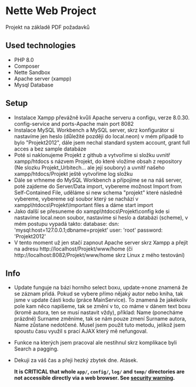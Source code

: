 # Nette Web Project

Projekt na základě PDF požadavků

## Used technologies

- PHP 8.0
- Composer
- Nette Sandbox
- Apache server (xampp)
- Mysql Database

## Setup
- Instalace Xampp převážně kvůli Apache serveru a configu, verze 8.0.30. config-service and ports-Apache main port 8082
- Instalace MySQL Workbench a MySQL server, skrz konfigurátor si nastavíme jen heslo (důležité později do local.neon) v mém případě to bylo "Projekt2012", dále jsem nechal standard system account, grant full acces a bez sample databáze
- Poté si naklonujeme Projekt z github a vytvoříme si složku uvnitř xampp/htdocs s názvem Projekt, do které vložíme obsah z repository (Ne slozku Projekt_Urbitech... ale její soubory) a uvnitř našeho xampp/htdocs/Projekt ještě vytvoříme log složku
- Dále se vrhneme do MySQL Workbench a přípojíme se na náš server, poté zajdeme do Server/Data import, vybereme možnost Import from Self-Contained File, uděláme si new schema "projekt" které následně vybereme, vybereme sql soubor který se nachází v xampp\htdocs\Projekt\Important files a dáme start import
- Jako další se přesuneme do xampp\htdocs\Projekt\config kde si nastavíme local.neon soubor, nastavíme si heslo a databázi (scheme), v mém postupu vypadá takto:
  database:
    	dsn: 'mysql:host=127.0.0.1;dbname=projekt'
    	user: 'root'
    	password: 'Projekt2012'
- V tento moment už jen stačí zapnout Apache server skrz Xampp a přejít na adresu http://localhost/Projekt/www/home (či http://localhost:8082/Projekt/www/home skrz Linux z mého testování)

## Info
- Update funguje na bázi horního select boxu, update->none znamená že se záznam přidá. Pokud se vybere přímo nějaký autor nebo kniha, tak jsme v update části kodu (práce MainService). To znamená že jakékoliv pole kam něco napíšeme, tak se změní v to, co máme v dánem text boxu (kromě autora, ten se musí nastavit vždy), příklad:
  Name (ponecháme prázdné) Surname změníme, tak se nám pouze zmení Surname autora, Name zůstane nedotčené. Musel jsem použít tuto metodu, jelikož jsem spoustu času využil s prací AJAX který mě nefungoval. 
- Funkce na kterých jsem pracoval ale nestihnul skrz komplikace byli Search a pagging.
- Dekuji za váš čas a přeji hezký zbytek dne. Atásek.

  **It is CRITICAL that whole `app/`, `config/`, `log/` and `temp/` directories are not accessible directly
  via a web browser. See [security warning](https://nette.org/security-warning).**

